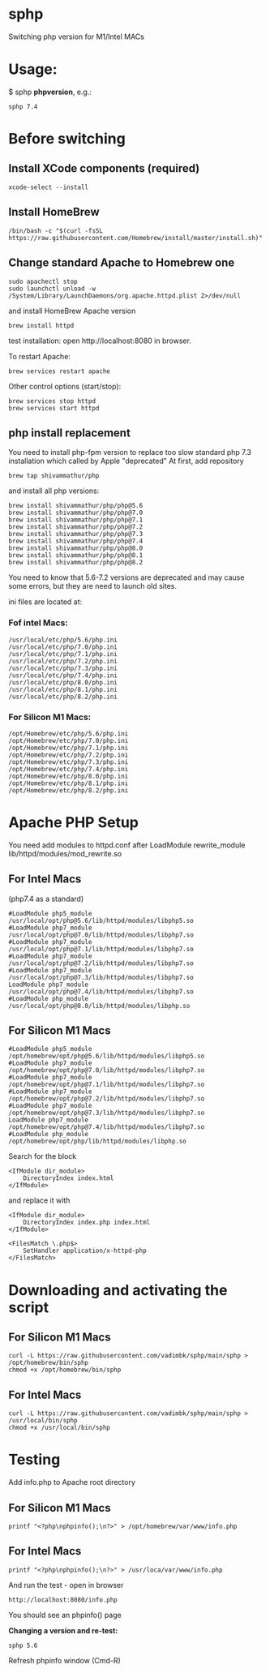 # sphp
Switching php version for M1/Intel MACs

# Usage: 
$ sphp **phpversion**, e.g.:
```
sphp 7.4
```
# Before switching 
## Install XCode components (required)
```
xcode-select --install
```

## Install HomeBrew

```
/bin/bash -c "$(curl -fsSL https://raw.githubusercontent.com/Homebrew/install/master/install.sh)"
```

## Change standard Apache to Homebrew one
```
sudo apachectl stop
sudo launchctl unload -w /System/Library/LaunchDaemons/org.apache.httpd.plist 2>/dev/null
````
and install HomeBrew Apache version
```
brew install httpd
```
test installation: open http://localhost:8080 in browser.

To restart Apache:
```
brew services restart apache
```
Other control options (start/stop):
```
brew services stop httpd
brew services start httpd
```

## php install replacement
You  need to install php-fpm version to replace too slow standard php 7.3 installation which called by Apple "deprecated"
At first, add repository
```
brew tap shivammathur/php
```
and install all php versions:
```
brew install shivammathur/php/php@5.6
brew install shivammathur/php/php@7.0
brew install shivammathur/php/php@7.1
brew install shivammathur/php/php@7.2
brew install shivammathur/php/php@7.3
brew install shivammathur/php/php@7.4
brew install shivammathur/php/php@8.0
brew install shivammathur/php/php@8.1
brew install shivammathur/php/php@8.2
```
You need to know that 5.6-7.2 versions are deprecated and may cause some errors, but they are need to launch old sites.

ini files are located at:
### Fof intel Macs:
```
/usr/local/etc/php/5.6/php.ini
/usr/local/etc/php/7.0/php.ini
/usr/local/etc/php/7.1/php.ini
/usr/local/etc/php/7.2/php.ini
/usr/local/etc/php/7.3/php.ini
/usr/local/etc/php/7.4/php.ini
/usr/local/etc/php/8.0/php.ini
/usr/local/etc/php/8.1/php.ini
/usr/local/etc/php/8.2/php.ini
```
### For Silicon M1 Macs:
```
/opt/Homebrew/etc/php/5.6/php.ini
/opt/Homebrew/etc/php/7.0/php.ini
/opt/Homebrew/etc/php/7.1/php.ini
/opt/Homebrew/etc/php/7.2/php.ini
/opt/Homebrew/etc/php/7.3/php.ini
/opt/Homebrew/etc/php/7.4/php.ini
/opt/Homebrew/etc/php/8.0/php.ini
/opt/Homebrew/etc/php/8.1/php.ini
/opt/Homebrew/etc/php/8.2/php.ini
```
# Apache PHP Setup
You need add modules to httpd.conf after LoadModule rewrite_module lib/httpd/modules/mod_rewrite.so

## For Intel Macs 
(php7.4 as a standard)
```
#LoadModule php5_module /usr/local/opt/php@5.6/lib/httpd/modules/libphp5.so
#LoadModule php7_module /usr/local/opt/php@7.0/lib/httpd/modules/libphp7.so
#LoadModule php7_module /usr/local/opt/php@7.1/lib/httpd/modules/libphp7.so
#LoadModule php7_module /usr/local/opt/php@7.2/lib/httpd/modules/libphp7.so
#LoadModule php7_module /usr/local/opt/php@7.3/lib/httpd/modules/libphp7.so
LoadModule php7_module /usr/local/opt/php@7.4/lib/httpd/modules/libphp7.so
#LoadModule php_module /usr/local/opt/php@8.0/lib/httpd/modules/libphp.so
```

## For Silicon M1 Macs
```
#LoadModule php5_module /opt/homebrew/opt/php@5.6/lib/httpd/modules/libphp5.so
#LoadModule php7_module /opt/homebrew/opt/php@7.0/lib/httpd/modules/libphp7.so
#LoadModule php7_module /opt/homebrew/opt/php@7.1/lib/httpd/modules/libphp7.so
#LoadModule php7_module /opt/homebrew/opt/php@7.2/lib/httpd/modules/libphp7.so
#LoadModule php7_module /opt/homebrew/opt/php@7.3/lib/httpd/modules/libphp7.so
LoadModule php7_module /opt/homebrew/opt/php@7.4/lib/httpd/modules/libphp7.so
#LoadModule php_module /opt/homebrew/opt/php/lib/httpd/modules/libphp.so
```

Search for the block
```
<IfModule dir_module>
    DirectoryIndex index.html
</IfModule>
```
and replace it with 
```
<IfModule dir_module>
    DirectoryIndex index.php index.html
</IfModule>

<FilesMatch \.php$>
    SetHandler application/x-httpd-php
</FilesMatch>
```

# Downloading and activating the script
## For Silicon M1 Macs
```
curl -L https://raw.githubusercontent.com/vadimbk/sphp/main/sphp > /opt/homebrew/bin/sphp
chmod +x /opt/homebrew/bin/sphp
```
## For Intel Macs
```
curl -L https://raw.githubusercontent.com/vadimbk/sphp/main/sphp >  /usr/local/bin/sphp
chmod +x /usr/local/bin/sphp
```

# Testing
Add info.php to Apache root directory
## For Silicon M1 Macs
```
printf "<?php\nphpinfo();\n?>" > /opt/homebrew/var/www/info.php
```
## For Intel Macs
```
printf "<?php\nphpinfo();\n?>" > /usr/loca/var/www/info.php
```

And run the test - open in browser
```
http://localhost:8080/info.php 
```
You should see an phpinfo() page

**Changing a version and re-test:**
```
sphp 5.6
```
Refresh phpinfo window (Cmd-R)

